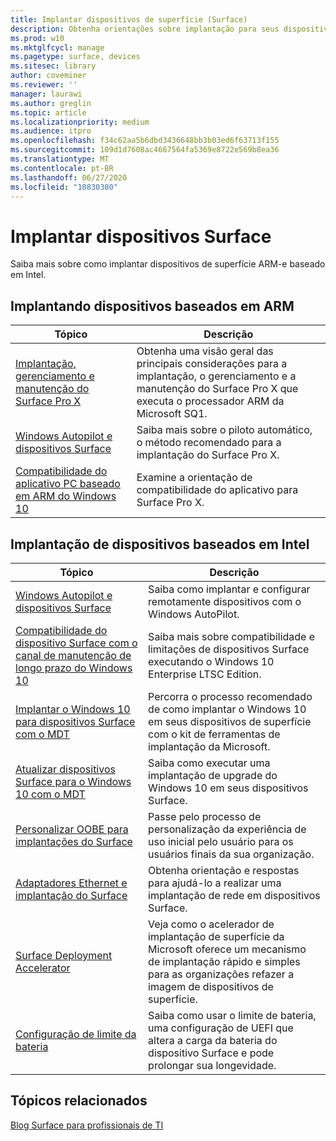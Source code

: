 ```yaml
---
title: Implantar dispositivos de superfície (Surface)
description: Obtenha orientações sobre implantação para seus dispositivos Surface, incluindo informações sobre o MDT, personalização da tela de apresentação, adaptadores Ethernet e Surface Deployment Accelerator.
ms.prod: w10
ms.mktglfcycl: manage
ms.pagetype: surface, devices
ms.sitesec: library
author: coveminer
ms.reviewer: ''
manager: laurawi
ms.author: greglin
ms.topic: article
ms.localizationpriority: medium
ms.audience: itpro
ms.openlocfilehash: f34c62aa5b6dbd3436648bb3b03ed6f63713f155
ms.sourcegitcommit: 109d1d7608ac4667564fa5369e8722e569b8ea36
ms.translationtype: MT
ms.contentlocale: pt-BR
ms.lasthandoff: 06/27/2020
ms.locfileid: "10830380"
---
```

# Implantar dispositivos Surface

Saiba mais sobre como implantar dispositivos de superfície ARM-e baseado em Intel.

## Implantando dispositivos baseados em ARM

| Tópico | Descrição |
| --- | --- |
| [Implantação, gerenciamento e manutenção do Surface Pro X](surface-pro-arm-app-management.md) | Obtenha uma visão geral das principais considerações para a implantação, o gerenciamento e a manutenção do Surface Pro X que executa o processador ARM da Microsoft SQ1. |
| [Windows Autopilot e dispositivos Surface](windows-autopilot-and-surface-devices.md) | Saiba mais sobre o piloto automático, o método recomendado para a implantação do Surface Pro X. |
| [Compatibilidade do aplicativo PC baseado em ARM do Windows 10](surface-pro-arm-app-performance.md) | Examine a orientação de compatibilidade do aplicativo para Surface Pro X. |


## Implantação de dispositivos baseados em Intel 

| Tópico | Descrição |
| --- | --- |
| [Windows Autopilot e dispositivos Surface](windows-autopilot-and-surface-devices.md) | Saiba como implantar e configurar remotamente dispositivos com o Windows AutoPilot. |
| [Compatibilidade do dispositivo Surface com o canal de manutenção de longo prazo do Windows 10](surface-device-compatibility-with-windows-10-ltsc.md) | Saiba mais sobre compatibilidade e limitações de dispositivos Surface executando o Windows 10 Enterprise LTSC Edition. |
| [Implantar o Windows 10 para dispositivos Surface com o MDT](deploy-windows-10-to-surface-devices-with-mdt.md) | Percorra o processo recomendado de como implantar o Windows 10 em seus dispositivos de superfície com o kit de ferramentas de implantação da Microsoft.|
| [Atualizar dispositivos Surface para o Windows 10 com o MDT](upgrade-surface-devices-to-windows-10-with-mdt.md)| Saiba como executar uma implantação de upgrade do Windows 10 em seus dispositivos Surface. |
| [Personalizar OOBE para implantações do Surface](customize-the-oobe-for-surface-deployments.md)| Passe pelo processo de personalização da experiência de uso inicial pelo usuário para os usuários finais da sua organização.|
| [Adaptadores Ethernet e implantação do Surface](ethernet-adapters-and-surface-device-deployment.md)| Obtenha orientação e respostas para ajudá-lo a realizar uma implantação de rede em dispositivos Surface.|
| [Surface Deployment Accelerator](microsoft-surface-deployment-accelerator.md)| Veja como o acelerador de implantação de superfície da Microsoft oferece um mecanismo de implantação rápido e simples para as organizações refazer a imagem de dispositivos de superfície. |
[Configuração de limite da bateria](battery-limit.md) | Saiba como usar o limite de bateria, uma configuração de UEFI que altera a carga da bateria do dispositivo Surface e pode prolongar sua longevidade.

## Tópicos relacionados

[Blog Surface para profissionais de TI](https://techcommunity.microsoft.com/t5/Surface-IT-Pro-Blog/bg-p/SurfaceITPro)

